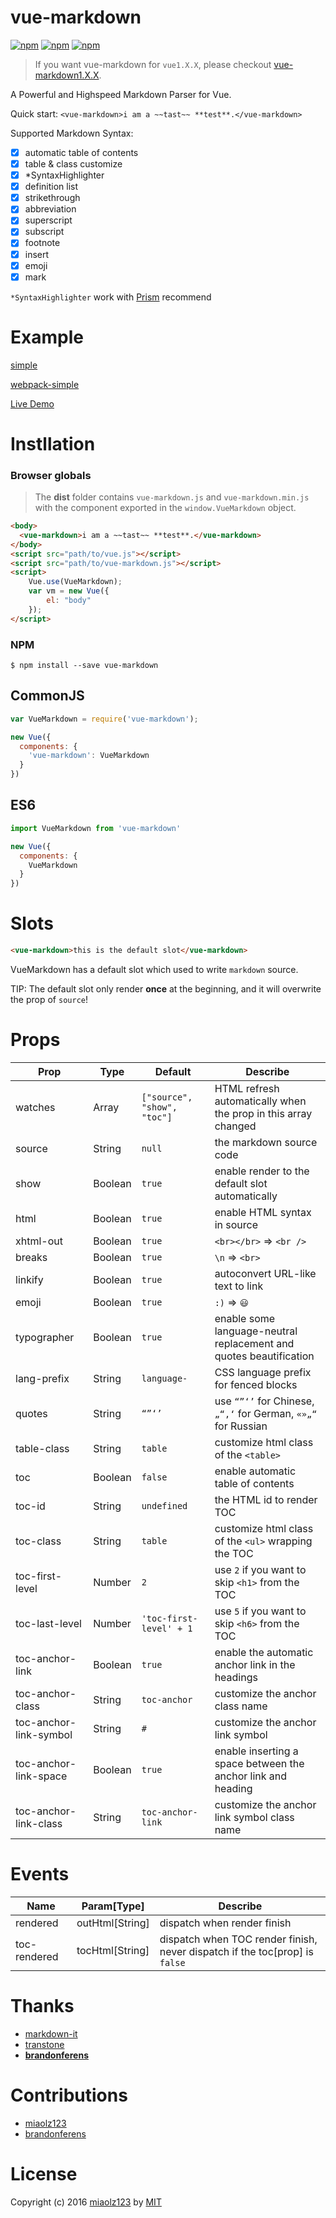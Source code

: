 # vue-markdown

[![npm](https://img.shields.io/npm/v/vue-markdown.svg?style=flat)](https://www.npmjs.com/package/vue-markdown)
[![npm](https://img.shields.io/npm/l/vue-markdown.svg?style=flat)](https://www.npmjs.com/package/vue-markdown)
[![npm](https://img.shields.io/npm/dt/vue-markdown.svg?style=flat)](https://www.npmjs.com/package/vue-markdown)

> If you want vue-markdown for `vue1.X.X`, please checkout [vue-markdown1.X.X](https://github.com/miaolz123/vue-markdown/tree/v1).

A Powerful and Highspeed Markdown Parser for Vue.

Quick start: `<vue-markdown>i am a ~~tast~~ **test**.</vue-markdown>`

Supported Markdown Syntax:

* [x] automatic table of contents
* [x] table & class customize
* [x] *SyntaxHighlighter
* [x] definition list
* [x] strikethrough
* [x] abbreviation
* [x] superscript
* [x] subscript
* [x] footnote
* [x] insert
* [x] emoji
* [x] mark

`*SyntaxHighlighter` work with [Prism](http://prismjs.com) recommend

# Example

[simple](https://github.com/miaolz123/vue-markdown/blob/master/example/simple)

[webpack-simple](https://github.com/miaolz123/vue-markdown/blob/master/example/webpack-simple)

[Live Demo](http://miaolz123.github.io/vue-markdown/)

# Instllation

### Browser globals

> The **dist** folder contains `vue-markdown.js` and `vue-markdown.min.js` with the component exported in the `window.VueMarkdown` object.

```html
<body>
  <vue-markdown>i am a ~~tast~~ **test**.</vue-markdown>
</body>
<script src="path/to/vue.js"></script>
<script src="path/to/vue-markdown.js"></script>
<script>
    Vue.use(VueMarkdown);
    var vm = new Vue({
        el: "body"
    });
</script>
```

### NPM

```shell
$ npm install --save vue-markdown
```

## CommonJS

```js
var VueMarkdown = require('vue-markdown');

new Vue({
  components: {
    'vue-markdown': VueMarkdown
  }
})
```

## ES6

```js
import VueMarkdown from 'vue-markdown'

new Vue({
  components: {
    VueMarkdown
  }
})
```

# Slots

```html
<vue-markdown>this is the default slot</vue-markdown>
```

VueMarkdown has a default slot which used to write `markdown` source.

TIP: The default slot only render **once** at the beginning, and it will overwrite the prop of `source`!

# Props

| Prop | Type | Default | Describe |
| ---- | ---- | ------- | ------- |
| watches | Array | `["source", "show", "toc"]` | HTML refresh automatically when the prop in this array changed |
| source | String | `null` | the markdown source code |
| show | Boolean | `true` | enable render to the default slot automatically |
| html | Boolean | `true` | enable HTML syntax in source |
| xhtml-out | Boolean | `true` | `<br></br>` => `<br />` |
| breaks | Boolean | `true` | `\n` => `<br>` |
| linkify | Boolean | `true` | autoconvert URL-like text to link |
| emoji | Boolean | `true` | `:)` => `😃` |
| typographer | Boolean | `true` | enable some language-neutral replacement and quotes beautification |
| lang-prefix | String | `language-` | CSS language prefix for fenced blocks |
| quotes | String | `“”‘’` | use `“”‘’` for Chinese, `„“‚‘` for German, `«»„“` for Russian |
| table-class | String | `table` | customize html class of the `<table>` |
| toc | Boolean | `false` | enable automatic table of contents |
| toc-id | String | `undefined` | the HTML id to render TOC |
| toc-class | String | `table` | customize html class of the `<ul>` wrapping the TOC |
| toc-first-level | Number | `2` | use `2` if you want to skip `<h1>` from the TOC |
| toc-last-level | Number | `'toc-first-level' + 1` | use `5` if you want to skip `<h6>` from the TOC |
| toc-anchor-link | Boolean | `true` | enable the automatic anchor link in the headings |
| toc-anchor-class | String | `toc-anchor` | customize the anchor class name |
| toc-anchor-link-symbol | String | `#` | customize the anchor link symbol |
| toc-anchor-link-space | Boolean | `true` | enable inserting a space between the anchor link and heading |
| toc-anchor-link-class | String | `toc-anchor-link` | customize the anchor link symbol class name |

# Events

| Name | Param[Type] | Describe |
| ---- | --------- | -------- |
| rendered | outHtml[String] | dispatch when render finish |
| toc-rendered | tocHtml[String] | dispatch when TOC render finish, never dispatch if the toc[prop] is `false` |

# Thanks

- [markdown-it](https://github.com/markdown-it/markdown-it)
- [transtone](https://github.com/transtone)
- [**brandonferens**](https://github.com/brandonferens)

# Contributions

- [miaolz123](https://github.com/miaolz123)
- [brandonferens](https://github.com/brandonferens)

# License

Copyright (c) 2016 [miaolz123](https://github.com/miaolz123) by [MIT](https://opensource.org/licenses/MIT)
